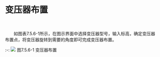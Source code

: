 # 变压器布置
<br/>

&emsp;&emsp;如图表7.5.6\-1所示，在图示界面中选择变压器型号，输入标高，确定变压器布置点，将变压器旋转到需要的角度即可完成变压器布置。


:-: ![](images/437.png)
图7.5.6\-1 变压器布置